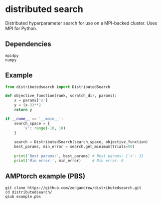 # distributed search
Distributed hyperparameter search for use on a MPI-backed cluster. Uses MPI for Python.

## Dependencies
```
mpi4py
numpy
```

## Example
```python
from distributedsearch import DistributedSearch

def objective_function(rank, scratch_dir, params):
    x = params['x']
    y = (x-3)**2
    return y

if __name__ == '__main__':
    search_space = {
        'x': range(-10, 10)
    }
    
    search = DistributedSearch(search_space, objective_function)
    best_params, min_error = search.get_minimum(trials=50)
    
    print('Best params:', best_params) # Best params: {'x': 3}
    print('Min error:', min_error)     # Min error: 0
```

## AMPtorch example (PBS)
```
git clone https://github.com/zengandrew/distributedsearch.git
cd distributedsearch/
qsub example.pbs
```
